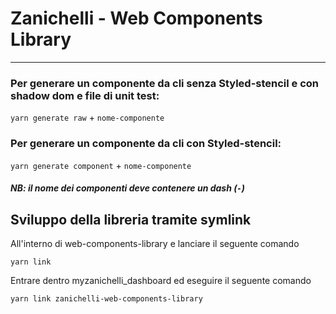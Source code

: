 # Zanichelli - Web Components Library

---

### Per generare un componente da cli senza Styled-stencil e con shadow dom e file di unit test:

`yarn generate raw` + `nome-componente`

### Per generare un componente da cli con Styled-stencil:

`yarn generate component` + `nome-componente`

##### NB: il nome dei componenti deve contenere un dash (`-`)

## Sviluppo della libreria tramite symlink
All'interno di web-components-library e lanciare il seguente comando
```
yarn link
```
Entrare dentro myzanichelli_dashboard ed eseguire il seguente comando
```
yarn link zanichelli-web-components-library
```


